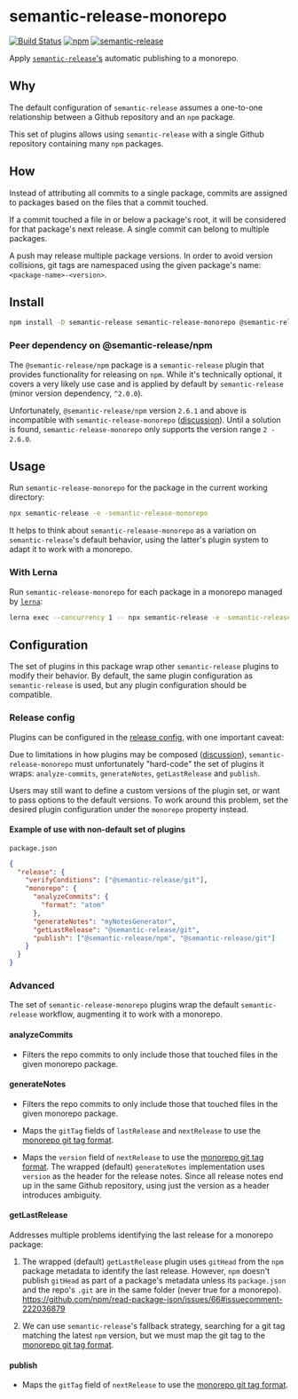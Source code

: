 # semantic-release-monorepo
[![Build Status](https://travis-ci.org/Updater/semantic-release-monorepo.svg?branch=master)](https://travis-ci.org/Updater/semantic-release-monorepo) [![npm](https://img.shields.io/npm/v/semantic-release-monorepo.svg)](https://www.npmjs.com/package/semantic-release-monorepo) [![semantic-release](https://img.shields.io/badge/%20%20%F0%9F%93%A6%F0%9F%9A%80-semantic--release-e10079.svg)](https://github.com/semantic-release/semantic-release)

Apply [`semantic-release`'s](https://github.com/semantic-release/semantic-release) automatic publishing to a monorepo.

## Why
The default configuration of `semantic-release` assumes a one-to-one relationship between a Github repository and an `npm` package.

This set of plugins allows using `semantic-release` with a single Github repository containing many `npm` packages.

## How
Instead of attributing all commits to a single package, commits are assigned to packages based on the files that a commit touched.

If a commit touched a file in or below a package's root, it will be considered for that package's next release. A single commit can belong to multiple packages.

A push may release multiple package versions. In order to avoid version collisions, git tags are namespaced using the given package's name: `<package-name>-<version>`.

## Install
```bash
npm install -D semantic-release semantic-release-monorepo @semantic-release/npm@2.6.0
```

### Peer dependency on @semantic-release/npm
The `@semantic-release/npm` package is a `semantic-release` plugin that provides functionality for releasing on `npm`. While it's technically optional, it covers a very likely use case and is applied by default by `semantic-release` (minor version dependency, `^2.0.0`). 

Unfortunately, `@semantic-release/npm` version `2.6.1` and above is incompatible with `semantic-release-monorepo` ([discussion](https://github.com/semantic-release/npm/issues/36)). Until a solution is found, `semantic-release-monorepo` only supports the version range `2 - 2.6.0`.

## Usage
Run `semantic-release-monorepo` for the package in the current working directory:
```bash
npx semantic-release -e -semantic-release-monorepo
```
It helps to think about `semantic-releaase-monorepo` as a variation on `semantic-release`'s default behavior, using the latter's plugin system to adapt it to work with a monorepo. 

### With Lerna
Run `semantic-release-monorepo` for each package in a monorepo managed by [`lerna`](https://github.com/lerna/lerna):
```bash
lerna exec --concurrency 1 -- npx semantic-release -e -semantic-release-monorepo
```

## Configuration
The set of plugins in this package wrap other `semantic-release` plugins to modify their behavior. By default, the same plugin configuration as `semantic-release` is used, but any plugin configuration should be compatible.

### Release config
Plugins can be configured in the [release config](https://github.com/semantic-release/semantic-release#plugins), with one important caveat:

Due to limitations in how plugins may be composed ([discussion](https://github.com/semantic-release/semantic-release/issues/550)), `semantic-release-monorepo` must unfortunately "hard-code" the set of plugins it wraps: `analyze-commits`, `generateNotes`, `getLastRelease` and `publish`.

Users may still want to define a custom versions of the plugin set, or want to pass options to the default versions. To work around this problem, set the desired plugin configuration under the `monorepo` property  instead.

#### Example of use with non-default set of plugins
`package.json`
```json
{
  "release": {
    "verifyConditions": ["@semantic-release/git"],
    "monorepo": {
      "analyzeCommits": {
        "format": "atom"
      },
      "generateNotes": "myNotesGenerator",
      "getLastRelease": "@semantic-release/git",
      "publish": ["@semantic-release/npm", "@semantic-release/git"]
    }  
  }
}
```
### Advanced
The set of `semantic-release-monorepo` plugins wrap the default `semantic-release` workflow, augmenting it to work with a monorepo.

#### analyzeCommits
* Filters the repo commits to only include those that touched files in the given monorepo package.

#### generateNotes
* Filters the repo commits to only include those that touched files in the given monorepo package.

* Maps the `gitTag` fields of `lastRelease` and `nextRelease` to use the [monorepo git tag format](#how).

* Maps the `version` field of `nextRelease` to use the [monorepo git tag format](#how). The wrapped (default) `generateNotes` implementation uses `version` as the header for the release notes. Since all release notes end up in the same Github repository, using just the version as a header introduces ambiguity.

#### getLastRelease
Addresses multiple problems identifying the last release for a monorepo package:

  1. The wrapped (default) `getLastRelease` plugin uses `gitHead` from the `npm` package metadata to identify the last release. However, `npm` doesn't publish `gitHead` as part of a package's metadata unless its `package.json` and the repo's `.git` are in the same folder (never true for a monorepo). 
  https://github.com/npm/read-package-json/issues/66#issuecomment-222036879
  
  2. We can use `semantic-release`'s fallback strategy, searching for a git tag matching the latest `npm` version, but we must map the git tag to the [monorepo git tag format](#how).

#### publish
* Maps the `gitTag` field of `nextRelease` to use the [monorepo git tag format](#how).